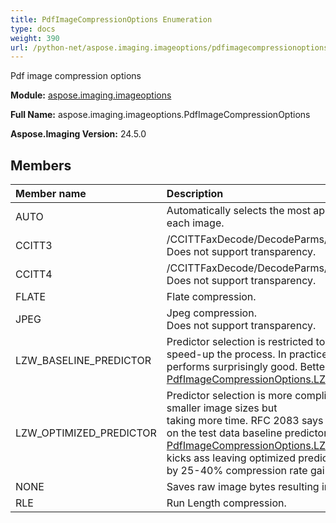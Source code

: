 ```yaml
---
title: PdfImageCompressionOptions Enumeration
type: docs
weight: 390
url: /python-net/aspose.imaging.imageoptions/pdfimagecompressionoptions/
---
```


Pdf image compression options

**Module:** [aspose.imaging.imageoptions](/imaging/python-net/aspose.imaging.imageoptions/)

**Full Name:** aspose.imaging.imageoptions.PdfImageCompressionOptions

**Aspose.Imaging Version:** 24.5.0

## **Members**
| **Member name** | **Description** |
| :- | :- |
| AUTO | Automatically selects the most appropriate compression for each image. |
| CCITT3 | /CCITTFaxDecode/DecodeParms/K 0/Columns 173<br/>            Does not support transparency. |
| CCITT4 | /CCITTFaxDecode/DecodeParms/K -1/Columns 173<br/>            Does not support transparency. |
| FLATE | Flate compression. |
| JPEG | Jpeg compression.<br/>            Does not support transparency. |
| LZW_BASELINE_PREDICTOR | Predictor selection is restricted to PNG Paeth predictor to speed-up the process. In practice<br/>            performs surprisingly good. Better than [PdfImageCompressionOptions.LZW_OPTIMIZED_PREDICTOR](/imaging/python-net/aspose.imaging.imageoptions/pdfimagecompressionoptions/). |
| LZW_OPTIMIZED_PREDICTOR | Predictor selection is more complicated and should result in smaller image sizes but<br/>            taking more time. RFC 2083 says it is the best way to go. But on the test data baseline predictor<br/>            [PdfImageCompressionOptions.LZW_BASELINE_PREDICTOR](/imaging/python-net/aspose.imaging.imageoptions/pdfimagecompressionoptions/) kicks ass leaving optimized predictor behing <br/>            by 25-40% compression rate gains. |
| NONE | Saves raw image bytes resulting in bigger pdf file sizes. |
| RLE | Run Length compression. |
